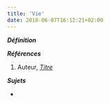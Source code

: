 ```yaml
---
title: 'Vie'
date: 2018-06-07T16:12:21+02:00
---
```


***Définition*** 

>

***Références***

1. Auteur, <u>*Titre*</u>

***Sujets***

- 
